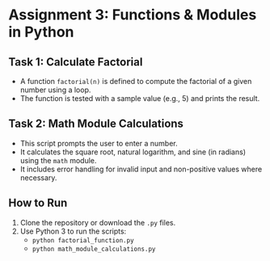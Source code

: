 # Assignment 3: Functions & Modules in Python

## Task 1: Calculate Factorial
- A function `factorial(n)` is defined to compute the factorial of a given number using a loop.
- The function is tested with a sample value (e.g., 5) and prints the result.

## Task 2: Math Module Calculations
- This script prompts the user to enter a number.
- It calculates the square root, natural logarithm, and sine (in radians) using the `math` module.
- It includes error handling for invalid input and non-positive values where necessary.

## How to Run
1. Clone the repository or download the `.py` files.
2. Use Python 3 to run the scripts:
   - `python factorial_function.py`
   - `python math_module_calculations.py`
